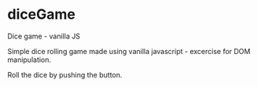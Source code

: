 # diceGame
Dice game - vanilla JS

Simple dice rolling game made using vanilla javascript - excercise for DOM manipulation. 

Roll the dice by pushing the button.

